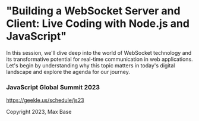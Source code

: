 # "Building a WebSocket Server and Client: Live Coding with Node.js and JavaScript"

In this session, we'll dive deep into the world of WebSocket technology and its transformative potential for real-time communication in web applications.
Let's begin by understanding why this topic matters in today's digital landscape and explore the agenda for our journey.

### JavaScript Global Summit 2023

https://geekle.us/schedule/js23

Copyright 2023, Max Base
